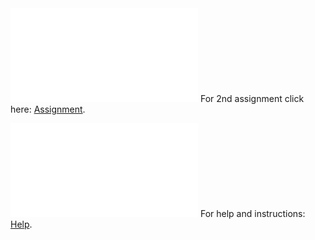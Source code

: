 <object data="project.pdf" type="application/pdf" width="700px" height="700px">
    <embed src="project.pdf">
        For 2nd assignment click here: <a href="project.pdf">Assignment</a>.</p>
    </embed>
</object>
<object data="help.pdf" type="application/pdf" width="700px" height="700px">
    <embed src="help.pdf">
        For help and instructions: <a href="help.pdf">Help</a>.</p>
    </embed>
</object>
